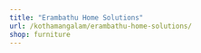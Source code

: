 ```yaml
---
title: "Erambathu Home Solutions"
url: /kothamangalam/erambathu-home-solutions/
shop: furniture
---
```

